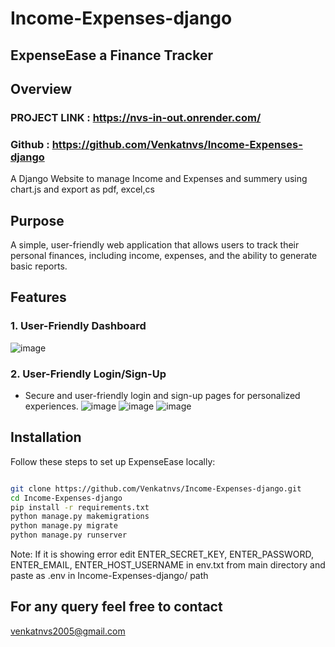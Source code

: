 # Income-Expenses-django
## ExpenseEase a Finance Tracker

## Overview
### PROJECT LINK : https://nvs-in-out.onrender.com/
### Github : https://github.com/Venkatnvs/Income-Expenses-django
A Django Website to manage Income and Expenses and summery using chart.js and export as pdf, excel,cs

## Purpose
A simple, user-friendly web application that allows users to track their
personal finances, including income, expenses, and the ability to generate basic
reports.

## Features

### 1. User-Friendly Dashboard
![image](https://github.com/Venkatnvs/Income-Expenses-django/assets/97899253/b6340761-57e8-4570-98c1-c0d33bbef33b)

### 2. User-Friendly Login/Sign-Up
- Secure and user-friendly login and sign-up pages for personalized experiences.
![image](https://github.com/Venkatnvs/Income-Expenses-django/assets/97899253/0c48751a-b0b0-460d-8baf-994796cc9293)
![image](https://github.com/Venkatnvs/Income-Expenses-django/assets/97899253/4876cbf1-6689-4003-a95b-21d5c1b3b937)
![image](https://github.com/Venkatnvs/Income-Expenses-django/assets/97899253/878901ae-ea93-49b2-9b24-316818bcacab)

## Installation

Follow these steps to set up ExpenseEase locally:

```bash

git clone https://github.com/Venkatnvs/Income-Expenses-django.git
cd Income-Expenses-django
pip install -r requirements.txt
python manage.py makemigrations
python manage.py migrate
python manage.py runserver

```
Note: If it is showing error edit ENTER_SECRET_KEY, ENTER_PASSWORD, ENTER_EMAIL, ENTER_HOST_USERNAME in env.txt from main directory and paste as .env in Income-Expenses-django/ path

## For any query feel free to contact 
venkatnvs2005@gmail.com

